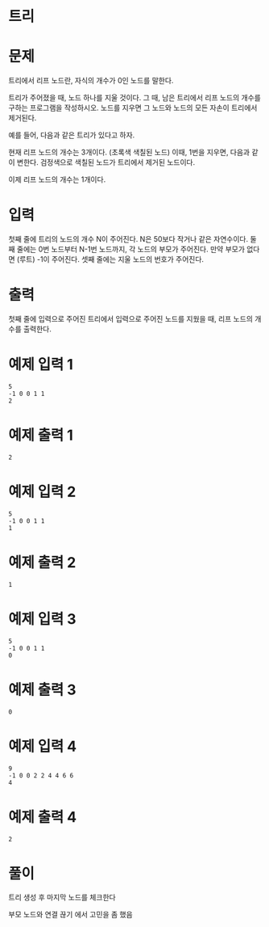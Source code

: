 # 트리
# 문제
트리에서 리프 노드란, 자식의 개수가 0인 노드를 말한다.

트리가 주어졌을 때, 노드 하나를 지울 것이다. 그 때, 남은 트리에서 리프 노드의 개수를 구하는 프로그램을 작성하시오. 노드를 지우면 그 노드와 노드의 모든 자손이 트리에서 제거된다.

예를 들어, 다음과 같은 트리가 있다고 하자.



현재 리프 노드의 개수는 3개이다. (초록색 색칠된 노드) 이때, 1번을 지우면, 다음과 같이 변한다. 검정색으로 색칠된 노드가 트리에서 제거된 노드이다.



이제 리프 노드의 개수는 1개이다.

# 입력
첫째 줄에 트리의 노드의 개수 N이 주어진다. N은 50보다 작거나 같은 자연수이다. 둘째 줄에는 0번 노드부터 N-1번 노드까지, 각 노드의 부모가 주어진다. 만약 부모가 없다면 (루트) -1이 주어진다. 셋째 줄에는 지울 노드의 번호가 주어진다.

# 출력
첫째 줄에 입력으로 주어진 트리에서 입력으로 주어진 노드를 지웠을 때, 리프 노드의 개수를 출력한다.

# 예제 입력 1
```
5
-1 0 0 1 1
2
```
# 예제 출력 1
```
2
```
# 예제 입력 2
```
5
-1 0 0 1 1
1
```
# 예제 출력 2
```
1
```
# 예제 입력 3
```
5
-1 0 0 1 1
0
```
# 예제 출력 3
```
0
```
# 예제 입력 4
```
9
-1 0 0 2 2 4 4 6 6
4
```
# 예제 출력 4
```
2
```

# 풀이
트리 생성 후 마지막 노드를 체크한다  

부모 노드와 연결 끊기 에서 고민을 좀 했음 